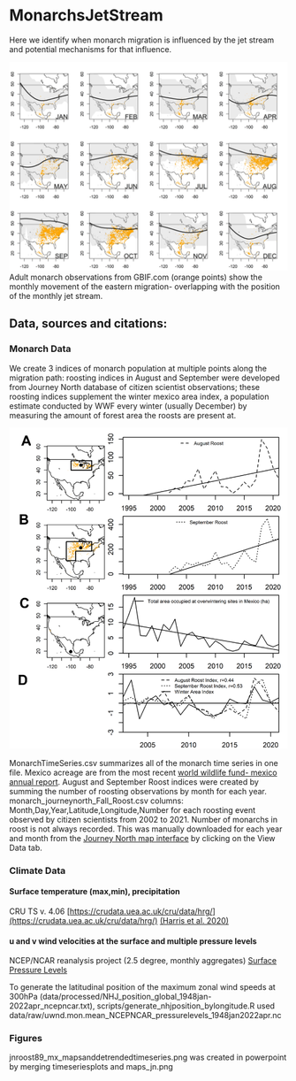 # MonarchsJetStream
Here we identify when monarch migration is influenced by the jet stream and potential mechanisms for that influence. 

![Monthly monarch and jet stream movement](/figures/allmonths_gbifcentroid_jetpos.png)
Adult monarch observations from GBIF.com (orange points) show the monthly movement of the eastern migration- overlapping with the position of the monthly jet stream.

## Data, sources and citations:

### Monarch Data
We create 3 indices of monarch population at multiple points along the migration path: roosting indices in August and September were developed from Journey North database of citizen scientist observations; these roosting indices supplement the winter mexico area index, a population estimate conducted by WWF every winter (usually December) by measuring the amount of forest area the roosts are present at.

![3 monarch roosting time series](/figures/jnroost89_mx_mapsanddetrendedtimeseries2.png)

MonarchTimeSeries.csv summarizes all of the monarch time series in one file. Mexico acreage are from the most recent [world wildlife fund- mexico annual report](https://files.worldwildlife.org/wwfcmsprod/files/Publication/file/7907txsoa8_Monarch_Butterfly_Survey_2021_2022_May24_2022_.pdf). August and September Roost indices were created by summing the number of roosting observations by month for each year. monarch_journeynorth_Fall_Roost.csv columns: Month,Day,Year,Latitude,Longitude,Number for each roosting event observed by citizen scientists from 2002 to 2021. Number of monarchs in roost is not always recorded. This was manually downloaded for each year and month from the [Journey North map interface](https://maps.journeynorth.org/map/?map=monarch-roost-fall&year=2021) by clicking on the View Data tab.


### Climate Data <!-- <h1 align="center">Climate Data</h1>  -->

#### Surface temperature (max,min), precipitation 
CRU TS v. 4.06 [https://crudata.uea.ac.uk/cru/data/hrg/](https://crudata.uea.ac.uk/cru/data/hrg/) [(Harris et al. 2020)](https://doi.org/10.1038/s41597-020-0453-3)

#### u and v wind velocities at the surface and multiple pressure levels
NCEP/NCAR reanalysis project (2.5 degree, monthly aggregates)
[Surface](https://www.psl.noaa.gov/data/gridded/data.ncep.reanalysis.derived.surface.html)
[Pressure Levels](https://psl.noaa.gov/data/gridded/data.ncep.reanalysis.pressure.html)

To generate the latitudinal position of the maximum zonal wind speeds at 300hPa (data/processed/NHJ_position_global_1948jan-2022apr_ncepncar.txt), scripts/generate_nhjposition_bylongitude.R used
data/raw/uwnd.mon.mean_NCEPNCAR_pressurelevels_1948jan2022apr.nc 

<!-- Kalnay et al.,The NCEP/NCAR 40-year reanalysis project, Bull. Amer. Meteor. Soc., 77, 437-470, 1996.
Please note: If you acquire NCEP Reanalysis Derived data products from PSL, we ask that you acknowledge us in your use of the data. This may be done by including text such as NCEP Reanalysis Derived data provided by the NOAA/OAR/ESRL PSL, Boulder, Colorado, USA, from their Web site at / in any documents or publications using these data. We would also appreciate receiving a copy of the relevant publications. -->

### Figures

jnroost89_mx_mapsanddetrendedtimeseries.png was created in powerpoint by merging timeseriesplots and maps_jn.png
